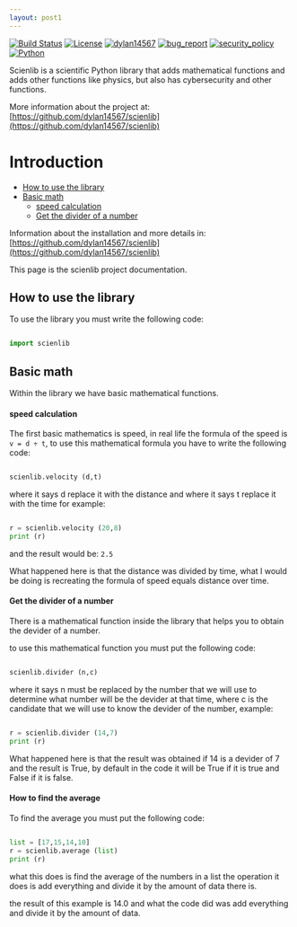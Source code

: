 ```yaml
---
layout: post1
---
```


<meta name="keywords" content="scienlib, scienlib documentation, scien, lib, documentation">

[![Build Status](https://img.shields.io/github/stars/dylan14567/scienlib.svg)](https://github.com/dylan14567/scienlib)
[![License](https://img.shields.io/github/license/dylan14567/scienlib.svg)](https://github.com/dylan14567/scienlib/blob/main/.github/LICENSE)
[![dylan14567](https://img.shields.io/badge/author-dylan14567-green.svg)](https://github.com/dylan14567)
[![bug_report](https://img.shields.io/badge/bug-report-red.svg)](https://github.com/dylan14567/scienlib/blob/main/.github/ISSUE_TEMPLATE/bug_report.md)
[![security_policy](https://img.shields.io/badge/security-policy-cyan.svg)](https://github.com/dylan14567/scienlib/blob/main/.github/SECURITY.md)
[![Python](https://img.shields.io/badge/language-Python%20-yellow.svg)](https://www.python.org)

Scienlib is a scientific Python library that adds mathematical functions and adds other functions like physics, but also has cybersecurity and other functions.

More information about the project at: [https://github.com/dylan14567/scienlib](https://github.com/dylan14567/scienlib)

# Introduction

- [How to use the library](#how-to-use-the-library)
- [Basic math](#basic-math)
  - [speed calculation](#speed-calculation)
  - [Get the divider of a number](#get-the-divider-of-a-number)
  
Information about the installation and more details in: [https://github.com/dylan14567/scienlib](https://github.com/dylan14567/scienlib)

This page is the scienlib project documentation.

## How to use the library

To use the library you must write the following code:

```python

import scienlib

```

## Basic math

Within the library we have basic mathematical functions.

#### speed calculation

The first basic mathematics is speed, in real life the formula of the speed is ``` v = d ÷ t ```, to use this mathematical formula you have to write the following code:

```python

scienlib.velocity (d,t)

```

where it says d replace it with the distance and where it says t replace it with the time for example:

```python

r = scienlib.velocity (20,8)
print (r)

```

and the result would be: ``` 2.5 ```

What happened here is that the distance was divided by time, what I would be doing is recreating the formula of speed equals distance over time.

#### Get the divider of a number

There is a mathematical function inside the library that helps you to obtain the devider of a number.

to use this mathematical function you must put the following code:

```python

scienlib.divider (n,c)

```

where it says n must be replaced by the number that we will use to determine what number will be the devider at that time, where c is the candidate that we will use to know the devider of the number, example:

```python

r = scienlib.divider (14,7)
print (r)

```

What happened here is that the result was obtained if 14 is a devider of 7 and the result is True, by default in the code it will be True if it is true and False if it is false.

#### How to find the average

To find the average you must put the following code:

```python

list = [17,15,14,10]
r = scienlib.average (list)
print (r)

```

what this does is find the average of the numbers in a list the operation it does is add everything and divide it by the amount of data there is.

the result of this example is 14.0 and what the code did was add everything and divide it by the amount of data.
